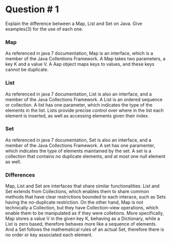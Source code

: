 # Question # 1
Explain the difference between a Map, List and Set on Java. Give examples(3) for the use of each one.

### Map

As referenced in java 7 documentation, Map is an interface, which is a member of the Java Collentions Framework. A Map takes two parameters, a key K and a value V. A Aap object maps keys to values, and these keys cannot be duplicate.

### List

As referenced in java 7 documentation, List is also an interface, and a member of the Java Collections Framework. A List is an ordered sequence or collection. A list has one parameter, which indicates the type of the elements in the list. Lists provide precise control over where in the list each element is inserted, as well as accessing elements given their index.

### Set

As referenced in java 7 documentation, Set is also an interface, and a member of the Java Collections Framework. A set has one paramenter, which indicates the type of elements maintained by the set. A set is a collection that contains no duplicate elements, and at most one null element as well. 

### Differences

Map, List and Set are interfaces that share similar functionalities. List and Set extends from Collections, which enables them to share common methods that have clear restrictions bounded to each interace, such as Sets having the no-duplicate restriction. On the other hand, Map is not technically a Collection, but they have Collection-view operations, which enable them to be manipulated as if they were colletions. More specifically, Map stores a value V in the given key K, behaving as a Dictionary, while a List is zero based, therefore behaves more like a sequence of elements. And a Set follows the mathematical rules of an actual Set, therefore there is no order or key associated each element.

